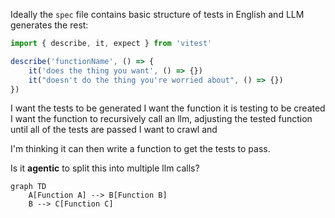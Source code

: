 Ideally the `spec` file contains basic structure of tests in English and LLM generates the rest:

```ts
import { describe, it, expect } from 'vitest'

describe('functionName', () => {
	it('does the thing you want', () => {})
	it("doesn't do the thing you're worried about", () => {})
})
```

I want the tests to be generated
I want the function it is testing to be created
I want the function to recursively call an llm, adjusting the tested function until all of the tests are passed
I want to crawl and

I'm thinking it can then write a function to get the tests to pass.

Is it **agentic** to split this into multiple llm calls?


```mermaid
graph TD
    A[Function A] --> B[Function B]
    B --> C[Function C]
```
